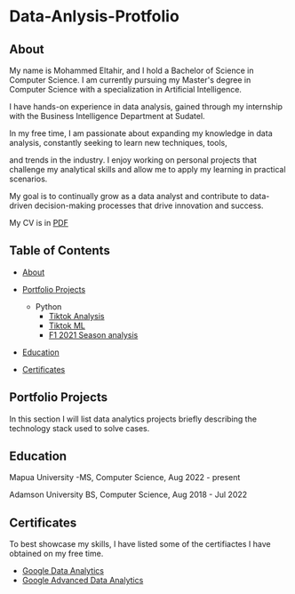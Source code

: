 # Data-Anlysis-Protfolio
## About

My name is Mohammed Eltahir, and I hold a Bachelor of Science in Computer Science. 
I am currently pursuing my Master's degree in Computer Science with a specialization in Artificial Intelligence. 

I have hands-on experience in data analysis, gained through my internship with the Business Intelligence Department at Sudatel. 

In my free time, I am passionate about expanding my knowledge in data analysis, constantly seeking to learn new techniques, tools, 

and trends in the industry. I enjoy working on personal projects that challenge my analytical skills and allow me to apply my learning in practical scenarios. 

My goal is to continually grow as a data analyst and contribute to data-driven decision-making processes that drive innovation and success.

My CV is in [PDF](my_resume24.pdf)


## Table of Contents
- [About](README.md/#about)
- [Portfolio Projects](README.md/#Portfolio-Projects)
  - Python
    - [Tiktok Analysis](https://github.com/MOHAMMEDOSAMAXO/Protfolio-projects/blob/main/Tiktok_eda.ipynb)
    - [Tiktok ML](https://github.com/MOHAMMEDOSAMAXO/Protfolio-projects/blob/main/Tiktok_ml.ipynb)
    - [F1 2021 Season analysis](https://github.com/MOHAMMEDOSAMAXO/Protfolio-projects/blob/main/F1_Data_analysis.ipynb)
  

  


- [Education](README.md/#education) 
- [Certificates](README.md/#certificates) 

## Portfolio Projects
In this section I will list data analytics projects briefly describing the technology stack used to solve cases.

## Education

Mapua University -MS, Computer Science, Aug 2022 - present

Adamson University BS, Computer Science, Aug 2018 - Jul 2022


## Certificates
To best showcase my skills, I have listed some of the certifiactes I have obtained on my free time.
 - [Google Data Analytics](https://www.coursera.org/account/accomplishments/professional-cert/ZD2NGU46DWZ5)
 - [Google Advanced Data Analytics](https://coursera.org/verify/professional-cert/ZFV5YG4M3GHM)
   
